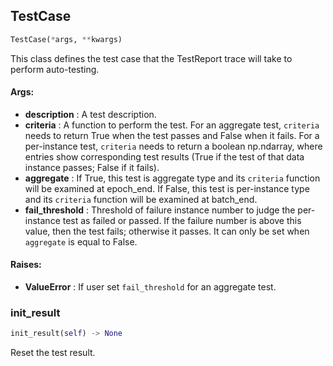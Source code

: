 ## TestCase
```python
TestCase(*args, **kwargs)
```
This class defines the test case that the TestReport trace will take to perform auto-testing.


#### Args:

* **description** :  A test description.
* **criteria** :  A function to perform the test. For an aggregate test, `criteria` needs to return True when the test        passes and False when it fails. For a per-instance test, `criteria` needs to return a boolean np.ndarray,        where entries show corresponding test results (True if the test of that data instance passes; False if it        fails).
* **aggregate** :  If True, this test is aggregate type and its `criteria` function will be examined at epoch_end. If        False, this test is per-instance type and its `criteria` function will be examined at batch_end.
* **fail_threshold** :  Threshold of failure instance number to judge the per-instance test as failed or passed. If        the failure number is above this value, then the test fails; otherwise it passes. It can only be set when        `aggregate` is equal to False.

#### Raises:

* **ValueError** :  If user set `fail_threshold` for an aggregate test.

### init_result
```python
init_result(self) -> None
```
Reset the test result.
        